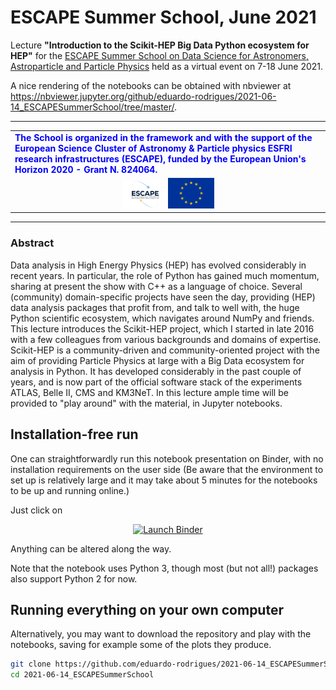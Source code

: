 # ESCAPE Summer School, June 2021

Lecture **"Introduction to the Scikit-HEP Big Data Python ecosystem for HEP"** for the
[ESCAPE Summer School on Data Science for Astronomers, Astroparticle and Particle Physics](https://indico.in2p3.fr/event/20306/)
held as a virtual event on 7-18 June 2021.

A nice rendering of the notebooks can be obtained with nbviewer at
https://nbviewer.jupyter.org/github/eduardo-rodrigues/2021-06-14_ESCAPESummerSchool/tree/master/.

---

<table>
<tr>
    <td>
    <b><span style="color:blue">
    The School is organized in the framework and with the support of the European Science Cluster of Astronomy
    &amp; Particle physics ESFRI research infrastructures (ESCAPE),
    funded by the European Union's Horizon 2020 - Grant N. 824064.
    </span></b>
    </td>
</tr>
<tr>
    <td align="center"><img src="images/logo_Escape.png" width="15%"><img src="images/logo_flag-of-europe.webp" width="15%"></td>
</tr>
</table>

---

### Abstract

Data analysis in High Energy Physics (HEP) has evolved considerably in recent years. In particular, the role of Python has gained
much momentum, sharing at present the show with C++ as a language of choice.
Several (community) domain-specific projects have seen the day, providing (HEP) data analysis packages that profit from, and talk to well with,
the huge Python scientific ecosystem, which navigates around NumPy and friends.
This lecture introduces the Scikit-HEP project, which I started in late 2016 with a few colleagues from various backgrounds
and domains of expertise.
Scikit-HEP is a community-driven and community-oriented project with the aim of providing Particle Physics at large
with a Big Data ecosystem for analysis in Python. It has developed considerably in the past couple of years,
and is now part of the official software stack of the experiments ATLAS, Belle II, CMS and KM3NeT.
In this lecture ample time will be provided to "play around" with the material, in Jupyter notebooks.


## Installation-free run

One can straightforwardly run this notebook presentation on Binder,
with no installation requirements on the user side
(Be aware that the environment to set up is relatively large and it may take about 5 minutes for the notebooks to be up and running online.)

Just click on

<p align="center">
  <a href="https://mybinder.org/v2/gh/eduardo-rodrigues/2021-06-14_ESCAPESummerSchool/master/?urlpath=lab">
    <img src="https://mybinder.org/badge_logo.svg" alt="Launch Binder" height="30">
  </a>
</p>

Anything can be altered along the way.

Note that the notebook uses Python 3, though most (but not all!) packages also support Python 2 for now.


## Running everything on your own computer

Alternatively, you may want to download the repository and play with the notebooks,
saving for example some of the plots they produce.


```bash
git clone https://github.com/eduardo-rodrigues/2021-06-14_ESCAPESummerSchool.git
cd 2021-06-14_ESCAPESummerSchool
```
